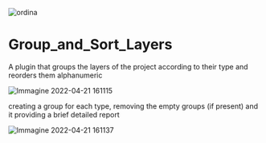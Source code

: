![ordina](https://user-images.githubusercontent.com/36882050/164475445-cb8662f9-72da-4b33-8496-28fd173334b5.svg)
# Group_and_Sort_Layers

A plugin that groups the layers of the project according to their type and reorders them alphanumeric 

![Immagine 2022-04-21 161115](https://user-images.githubusercontent.com/36882050/164477072-86fc1e05-c69b-4bb3-aeb9-1fc5bc8a546f.png)

creating a group for each type, removing the empty groups (if present) and it providing a brief detailed report

![Immagine 2022-04-21 161137](https://user-images.githubusercontent.com/36882050/164477085-3234546e-6bbb-4118-8704-bdcc8f79160f.png)
